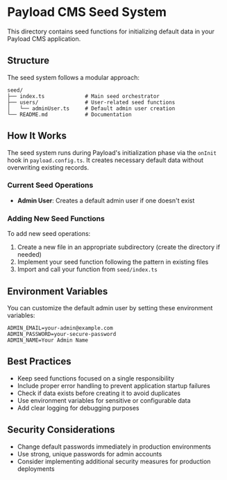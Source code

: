 # Payload CMS Seed System

This directory contains seed functions for initializing default data in your Payload CMS application.

## Structure

The seed system follows a modular approach:

```
seed/
├── index.ts             # Main seed orchestrator
├── users/               # User-related seed functions
│   └── adminUser.ts     # Default admin user creation
└── README.md            # Documentation
```

## How It Works

The seed system runs during Payload's initialization phase via the `onInit` hook in `payload.config.ts`. It creates necessary default data without overwriting existing records.

### Current Seed Operations

- **Admin User**: Creates a default admin user if one doesn't exist

### Adding New Seed Functions

To add new seed operations:

1. Create a new file in an appropriate subdirectory (create the directory if needed)
2. Implement your seed function following the pattern in existing files
3. Import and call your function from `seed/index.ts`

## Environment Variables

You can customize the default admin user by setting these environment variables:

```
ADMIN_EMAIL=your-admin@example.com
ADMIN_PASSWORD=your-secure-password
ADMIN_NAME=Your Admin Name
```

## Best Practices

- Keep seed functions focused on a single responsibility
- Include proper error handling to prevent application startup failures
- Check if data exists before creating it to avoid duplicates
- Use environment variables for sensitive or configurable data
- Add clear logging for debugging purposes

## Security Considerations

- Change default passwords immediately in production environments
- Use strong, unique passwords for admin accounts
- Consider implementing additional security measures for production deployments

